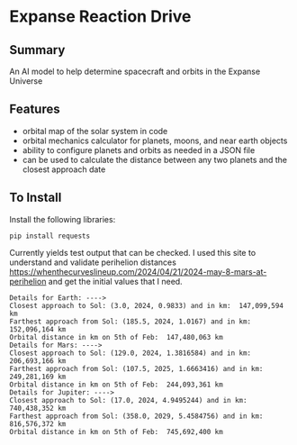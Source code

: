 # Expanse Reaction Drive
## Summary
An AI model to help determine spacecraft and orbits in the Expanse Universe

## Features
- orbital map of the solar system in code
- orbital mechanics calculator for planets, moons, and near earth objects
- ability to configure planets and orbits as needed in a JSON file
- can be used to calculate the distance between any two planets and the closest approach date

## To Install
Install the following libraries:

```
pip install requests
```

Currently yields test output that can be checked. I used this site to understand and validate perihelion distances https://whenthecurveslineup.com/2024/04/21/2024-may-8-mars-at-perihelion and get the initial values that I need.
```
Details for Earth: ---->
Closest approach to Sol: (3.0, 2024, 0.9833) and in km:  147,099,594 km
Farthest approach from Sol: (185.5, 2024, 1.0167) and in km:  152,096,164 km
Orbital distance in km on 5th of Feb:  147,480,063 km
Details for Mars: ---->
Closest approach to Sol: (129.0, 2024, 1.3816584) and in km:  206,693,166 km
Farthest approach from Sol: (107.5, 2025, 1.6663416) and in km:  249,281,169 km
Orbital distance in km on 5th of Feb:  244,093,361 km
Details for Jupiter: ---->
Closest approach to Sol: (17.0, 2024, 4.9495244) and in km:  740,438,352 km
Farthest approach from Sol: (358.0, 2029, 5.4584756) and in km:  816,576,372 km
Orbital distance in km on 5th of Feb:  745,692,400 km
```